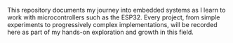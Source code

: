 This repository documents my journey into embedded systems as I learn to work with microcontrollers such as the ESP32. Every project, from simple experiments to progressively complex implementations, will be recorded here as part of my hands-on exploration and growth in this field.
